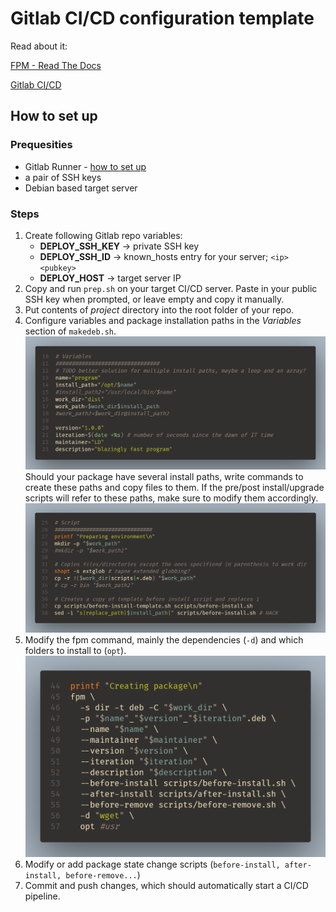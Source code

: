 # Gitlab CI/CD configuration template
Read about it:

[FPM - Read The Docs](https://fpm.readthedocs.io/en/latest/)

[Gitlab CI/CD](https://docs.gitlab.com/ee/ci/)

## How to set up
### Prequesities
- Gitlab Runner - [how to set up](https://docs.gitlab.com/runner/install/)
- a pair of SSH keys
- Debian based target server

### Steps
1. Create following Gitlab repo variables:
    - **DEPLOY_SSH_KEY** → private SSH key
    - **DEPLOY_SSH_ID** → known_hosts entry for your server; `<ip> <pubkey>`
    - **DEPLOY_HOST** → target server IP
2. Copy and run `prep.sh` on your target CI/CD server. Paste in your public SSH key when prompted, or leave empty and copy it manually.
3. Put contents of *project* directory into the root folder of your repo.
4. Configure variables and package installation paths in the *Variables* section of `makedeb.sh`.![](images/vars.png)
Should your package have several install paths, write commands to create these paths and copy files to them. If the pre/post install/upgrade scripts will refer to these paths, make sure to modify them accordingly.
![](images/paths.png)
5. Modify the fpm command, mainly the dependencies (`-d`) and which folders to install to (`opt`).
![](images/fpm.png)
6. Modify or add package state change scripts (`before-install, after-install, before-remove...`)
7. Commit and push changes, which should automatically start a CI/CD pipeline.